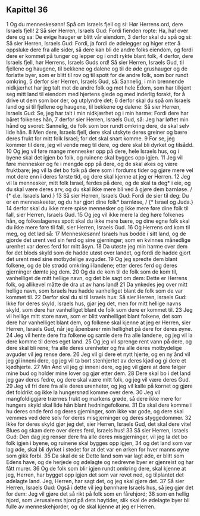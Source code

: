 ## Kapittel 36

1 Og du menneskesønn! Spå om Israels fjell og si: Hør Herrens ord, dere Israels fjell!
2 Så sier Herren, Israels Gud: Fordi fienden ropte: Ha, ha! over dere og sa: De evige hauger er blitt vår eiendom,
3 derfor skal du spå og si: Så sier Herren, Israels Gud: Fordi, ja fordi de ødelegger og higer etter å oppsluke dere fra alle sider, så dere kan bli de andre folks eiendom, og fordi dere er kommet på tunger og lepper og i ondt rykte blant folk,
4 derfor, dere Israels fjell, hør Herrens, Israels Guds ord! Så sier Herren, Israels Gud, til fjellene og haugene, til bekkene og dalene og til de øde grushauger og de forlatte byer, som er blitt til rov og til spott for de andre folk, som bor rundt omkring,
5 derfor sier Herren, Israels Gud, så: Sannelig, i min brennende nidkjærhet har jeg talt mot de andre folk og mot hele Edom, som har tilkjent seg mitt land til eiendom med hjertens glede og med inderlig forakt, for å drive ut dem som bor der, og utplyndre det;
6 derfor skal du spå om Israels land og si til fjellene og haugene, til bekkene og dalene: Så sier Herren, Israels Gud: Se, jeg har talt i min nidkjærhet og i min harme: Fordi dere har båret folkenes hån,
7 derfor sier Herren, Israels Gud, så: Jeg har løftet min hånd og svoret: Sannelig, de folk som bor rundt omkring dere, de skal selv lide hån.
8 Men dere, Israels fjell, dere skal utskyte deres greiner og bære deres frukt for mitt folk Israel; for det skal snart komme.
9 For se, jeg kommer til dere, jeg vil vende meg til dere, og dere skal bli dyrket og tilsådd.
10 Og jeg vil føre mange mennesker opp på dere, hele Israels hus, og i byene skal det igjen bo folk, og ruinene skal bygges opp igjen.
11 Jeg vil føre mennesker og fe i mengde opp på dere, og de skal økes og være fruktbare; jeg vil la det bo folk på dere som i fordums tider og gjøre mere vel mot dere enn i deres første tid, og dere skal kjenne at jeg er Herren.
12 Jeg vil la mennesker, mitt folk Israel, ferdes på dere, og de skal ta deg* i eie, og du skal være deres arv, og du skal ikke mere bli ved å gjøre dem barnløse. / {* d.e. Israels land.}
13 Så sier Herren, Israels Gud: Fordi de sier til deg: Du er en menneskeeter, og du har gjort dine folk* barnløse, / {* Israel og Juda.}
14 derfor skal du ikke mere spise mennesker og ikke mere føre dine folk til fall, sier Herren, Israels Gud.
15 Og jeg vil ikke mere la deg høre folkenes hån, og folkeslagenes spott skal du ikke mere bære, og dine egne folk skal du ikke mere føre til fall, sier Herren, Israels Gud.
16 Og Herrens ord kom til meg, og det lød så:
17 Menneskesønn! Israels hus bodde i sitt land, og de gjorde det urent ved sin ferd og sine gjerninger; som en kvinnes månedlige urenhet var deres ferd for mitt åsyn.
18 Da utøste jeg min harme over dem for det blods skyld som de hadde utøst over landet, og fordi de hadde gjort det urent med sine motbydelige avguder.
19 Og jeg spredte dem blant folkene, og de ble strødd omkring i landene; etter deres ferd og deres gjerninger dømte jeg dem.
20 Og da de kom til de folk som de kom til, vanhelliget de mitt hellige navn, og det ble sagt om dem: Dette er Herrens folk, og allikevel måtte de dra ut av hans land!
21 Da ynkedes jeg over mitt hellige navn, som Israels hus hadde vanhelliget blant de folk som de var kommet til.
22 Derfor skal du si til Israels hus: Så sier Herren, Israels Gud: Ikke for deres skyld, Israels hus, gjør jeg det, men for mitt hellige navns skyld, som dere har vanhelliget blant de folk som dere er kommet til.
23 Jeg vil hellige mitt store navn, som er blitt vanhelliget blant folkene, det som dere har vanhelliget blant dem, og folkene skal kjenne at jeg er Herren, sier Herren, Israels Gud, når jeg åpenbarer min hellighet på dere for deres øyne.
24 Jeg vil hente dere fra folkene og samle dere fra alle landene, og jeg vil la dere komme til deres eget land.
25 Og jeg vil sprenge rent vann på dere, og dere skal bli rene; fra alle deres urenheter og fra alle deres motbydelige avguder vil jeg rense dere.
26 Jeg vil gi dere et nytt hjerte, og en ny ånd vil jeg gi inneni dere, og jeg vil ta bort stenhjertet av deres kjød og gi dere et kjødhjerte.
27 Min Ånd vil jeg gi inneni dere, og jeg vil gjøre at dere følger mine bud og holder mine lover og gjør etter dem.
28 Dere skal bo i det land jeg gav deres fedre, og dere skal være mitt folk, og jeg vil være deres Gud.
29 Jeg vil fri dere fra alle deres urenheter, og jeg vil kalle på kornet og gjøre det foldrikt og ikke la hungersnød komme over dere.
30 Jeg vil mangfoldiggjøre trærnes frukt og markens grøde, så dere ikke mere for hungers skyld skal lide hån blant hedningefolkene.
31 Da skal dere komme i hu deres onde ferd og deres gjerninger, som ikke var gode, og dere skal vemmes ved dere selv for deres misgjerninger og deres styggedommer.
32 Ikke for deres skyld gjør jeg det, sier Herren, Israels Gud, det skal dere vite! Blues og skam dere over deres ferd, Israels hus!
33 Så sier Herren, Israels Gud: Den dag jeg renser dere fra alle deres misgjerninger, vil jeg la det bo folk igjen i byene, og ruinene skal bygges opp igjen,
34 og det land som var lag øde, skal bli dyrket i stedet for at det var en ørken for hver manns øyne som gikk forbi.
35 Da skal de si: Dette land som var lagt øde, er blitt som Edens have, og de herjede og ødelagte og nedrevne byer er gjenreist og har fått murer.
36 Og de folk som blir igjen rundt omkring dere, skal kjenne at jeg, Herren, har bygget opp igjen det som var revet ned, og tilplantet det ødelagte land. Jeg, Herren, har sagt det, og jeg skal gjøre det.
37 Så sier Herren, Israels Gud: Også i dette vil jeg bønnhøre Israels hus, så jeg gjør det for dem: Jeg vil gjøre det så rikt på folk som en fårehjord;
38 som en hellig hjord, som Jerusalems hjord på dets høytider, slik skal de ødelagte byer bli fulle av menneskehjorder, og de skal kjenne at jeg er Herren.
